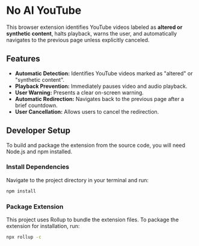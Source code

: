 # No AI YouTube

This browser extension identifies YouTube videos labeled as **altered or synthetic content**, halts playback, warns the user, and automatically navigates to the previous page unless explicitly canceled.

## Features

- **Automatic Detection:** Identifies YouTube videos marked as "altered" or "synthetic content".
- **Playback Prevention:** Immediately pauses video and audio playback.
- **User Warning:** Presents a clear on-screen warning.
- **Automatic Redirection:** Navigates back to the previous page after a brief countdown.
- **User Cancellation:** Allows users to cancel the redirection.

## Developer Setup

To build and package the extension from the source code, you will need Node.js and npm installed.

### Install Dependencies

Navigate to the project directory in your terminal and run:

```bash
npm install
```

### Package Extension

This project uses Rollup to bundle the extension files. To package the extension for installation, run:

```bash
npx rollup -c
```
